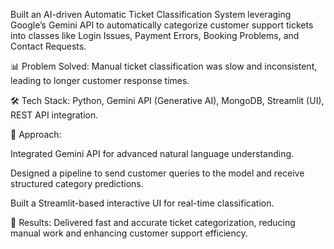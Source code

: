 Built an AI-driven Automatic Ticket Classification System leveraging Google’s Gemini API to automatically categorize customer support tickets into classes like Login Issues, Payment Errors, Booking Problems, and Contact Requests.

📊 Problem Solved: Manual ticket classification was slow and inconsistent, leading to longer customer response times.

🛠 Tech Stack: Python, Gemini API (Generative AI), MongoDB, Streamlit (UI), REST API integration.

🔎 Approach:

Integrated Gemini API for advanced natural language understanding.

Designed a pipeline to send customer queries to the model and receive structured category predictions.

Built a Streamlit-based interactive UI for real-time classification.

🚀 Results: Delivered fast and accurate ticket categorization, reducing manual work and enhancing customer support efficiency.
